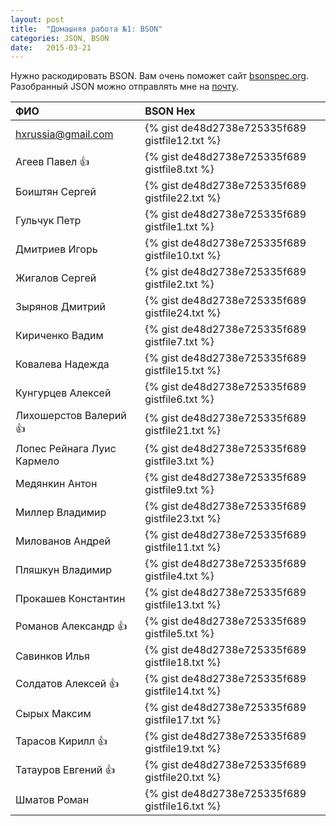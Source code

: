 ```yaml
---
layout: post
title:  "Домашняя работа №1: BSON"
categories: JSON, BSON
date:   2015-03-21
---
```


Нужно раскодировать BSON. Вам очень поможет сайт [bsonspec.org](http://bsonspec.org).
Разобранный JSON можно отправлять мне на [почту](mailto:art@skbkontur.ru).

| ФИО                        | BSON Hex                                       |
|:---------------------------|:-----------------------------------------------|
| hxrussia@gmail.com         | {% gist de48d2738e725335f689 gistfile12.txt %} |
| Агеев Павел :+1:           | {% gist de48d2738e725335f689 gistfile8.txt %}  |
| Боиштян Сергей             | {% gist de48d2738e725335f689 gistfile22.txt %} |
| Гульчук Петр               | {% gist de48d2738e725335f689 gistfile1.txt %}  |
| Дмитриев Игорь             | {% gist de48d2738e725335f689 gistfile10.txt %} |
| Жигалов Сергей             | {% gist de48d2738e725335f689 gistfile2.txt %}  |
| Зырянов Дмитрий            | {% gist de48d2738e725335f689 gistfile24.txt %} |
| Кириченко Вадим            | {% gist de48d2738e725335f689 gistfile7.txt %}  |
| Ковалева Надежда           | {% gist de48d2738e725335f689 gistfile15.txt %} |
| Кунгурцев Алексей          | {% gist de48d2738e725335f689 gistfile6.txt %}  |
| Лихошерстов Валерий :+1:   | {% gist de48d2738e725335f689 gistfile21.txt %} |
| Лопес Рейнага Луис Кармело | {% gist de48d2738e725335f689 gistfile3.txt %}  |
| Медянкин Антон             | {% gist de48d2738e725335f689 gistfile9.txt %}  |
| Миллер Владимир            | {% gist de48d2738e725335f689 gistfile23.txt %} |
| Милованов Андрей           | {% gist de48d2738e725335f689 gistfile11.txt %} |
| Пляшкун Владимир           | {% gist de48d2738e725335f689 gistfile4.txt %}  |
| Прокашев Константин        | {% gist de48d2738e725335f689 gistfile13.txt %} |
| Романов Александр :+1:     | {% gist de48d2738e725335f689 gistfile5.txt %}  |
| Савинков Илья              | {% gist de48d2738e725335f689 gistfile18.txt %} |
| Солдатов Алексей :+1:      | {% gist de48d2738e725335f689 gistfile14.txt %} |
| Сырых Максим               | {% gist de48d2738e725335f689 gistfile17.txt %} |
| Тарасов Кирилл :+1:        | {% gist de48d2738e725335f689 gistfile19.txt %} |
| Татауров Евгений :+1:      | {% gist de48d2738e725335f689 gistfile20.txt %} |
| Шматов Роман               | {% gist de48d2738e725335f689 gistfile16.txt %} |
